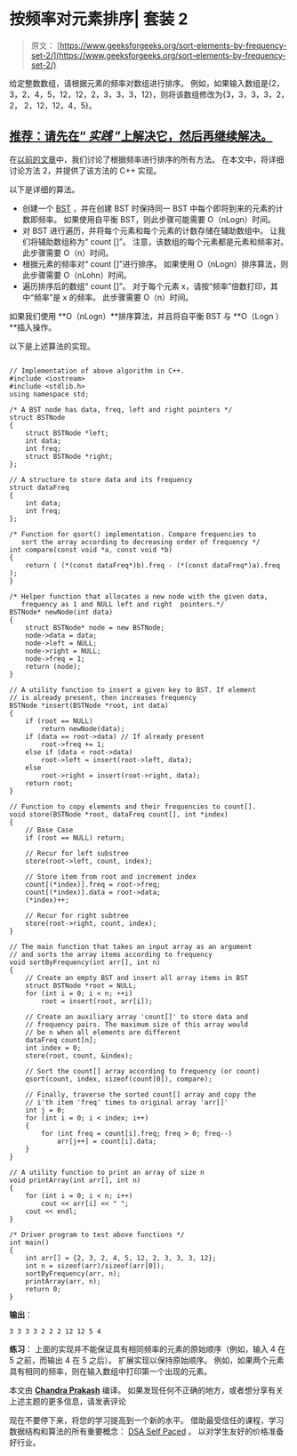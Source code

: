 # 按频率对元素排序| 套装 2

> 原文： [https://www.geeksforgeeks.org/sort-elements-by-frequency-set-2/](https://www.geeksforgeeks.org/sort-elements-by-frequency-set-2/)

给定整数数组，请根据元素的频率对数组进行排序。 例如，如果输入数组是{2，3，2，4，5，12，12，2，3，3，3，12}，则将该数组修改为{3，3，3，3，2，2， 2，12，12，4，5}。

## [推荐：请先在“ ***<u>实践</u>*** ”上解决它，然后再继续解决。](https://practice.geeksforgeeks.org/problems/sorting-elements-of-an-array-by-frequency/0)

在[以前的文章](https://www.geeksforgeeks.org/sort-elements-by-frequency/)中，我们讨论了根据频率进行排序的所有方法。 在本文中，将详细讨论方法 2，并提供了该方法的 C++ 实现。

以下是详细的算法。

*   创建一个 [BST](https://www.geeksforgeeks.org/binary-search-tree-set-1-search-and-insertion/) ，并在创建 BST 时保持同一 BST 中每个即将到来的元素的计数即频率。 如果使用自平衡 BST，则此步骤可能需要 O（nLogn）时间。
*   对 BST 进行遍历，并将每个元素和每个元素的计数存储在辅助数组中。 让我们将辅助数组称为“ count []”。 注意，该数组的每个元素都是元素和频率对。 此步骤需要 O（n）时间。
*   根据元素的频率对“ count []”进行排序。 如果使用 O（nLogn）排序算法，则此步骤需要 O（nLohn）时间。
*   遍历排序后的数组“ count []”。 对于每个元素 x，请按“频率”倍数打印，其中“频率”是 x 的频率。 此步骤需要 O（n）时间。

如果我们使用 **O（nLogn）**排序算法，并且将自平衡 BST 与 **O（Logn ）**插入操作。

以下是上述算法的实现。

```

// Implementation of above algorithm in C++. 
#include <iostream> 
#include <stdlib.h> 
using namespace std; 

/* A BST node has data, freq, left and right pointers */
struct BSTNode 
{ 
    struct BSTNode *left; 
    int data; 
    int freq; 
    struct BSTNode *right; 
}; 

// A structure to store data and its frequency 
struct dataFreq 
{ 
    int data; 
    int freq; 
}; 

/* Function for qsort() implementation. Compare frequencies to 
   sort the array according to decreasing order of frequency */
int compare(const void *a, const void *b) 
{ 
    return ( (*(const dataFreq*)b).freq - (*(const dataFreq*)a).freq ); 
} 

/* Helper function that allocates a new node with the given data, 
   frequency as 1 and NULL left and right  pointers.*/
BSTNode* newNode(int data) 
{ 
    struct BSTNode* node = new BSTNode; 
    node->data = data; 
    node->left = NULL; 
    node->right = NULL; 
    node->freq = 1; 
    return (node); 
} 

// A utility function to insert a given key to BST. If element 
// is already present, then increases frequency 
BSTNode *insert(BSTNode *root, int data) 
{ 
    if (root == NULL) 
        return newNode(data); 
    if (data == root->data) // If already present 
        root->freq += 1; 
    else if (data < root->data) 
        root->left = insert(root->left, data); 
    else
        root->right = insert(root->right, data); 
    return root; 
} 

// Function to copy elements and their frequencies to count[]. 
void store(BSTNode *root, dataFreq count[], int *index) 
{ 
    // Base Case 
    if (root == NULL) return; 

    // Recur for left substree 
    store(root->left, count, index); 

    // Store item from root and increment index 
    count[(*index)].freq = root->freq; 
    count[(*index)].data = root->data; 
    (*index)++; 

    // Recur for right subtree 
    store(root->right, count, index); 
} 

// The main function that takes an input array as an argument 
// and sorts the array items according to frequency 
void sortByFrequency(int arr[], int n) 
{ 
    // Create an empty BST and insert all array items in BST 
    struct BSTNode *root = NULL; 
    for (int i = 0; i < n; ++i) 
        root = insert(root, arr[i]); 

    // Create an auxiliary array 'count[]' to store data and 
    // frequency pairs. The maximum size of this array would 
    // be n when all elements are different 
    dataFreq count[n]; 
    int index = 0; 
    store(root, count, &index); 

    // Sort the count[] array according to frequency (or count) 
    qsort(count, index, sizeof(count[0]), compare); 

    // Finally, traverse the sorted count[] array and copy the 
    // i'th item 'freq' times to original array 'arr[]' 
    int j = 0; 
    for (int i = 0; i < index; i++) 
    { 
        for (int freq = count[i].freq; freq > 0; freq--) 
            arr[j++] = count[i].data; 
    } 
} 

// A utility function to print an array of size n 
void printArray(int arr[], int n) 
{ 
    for (int i = 0; i < n; i++) 
        cout << arr[i] << " "; 
    cout << endl; 
} 

/* Driver program to test above functions */
int main() 
{ 
    int arr[] = {2, 3, 2, 4, 5, 12, 2, 3, 3, 3, 12}; 
    int n = sizeof(arr)/sizeof(arr[0]); 
    sortByFrequency(arr, n); 
    printArray(arr, n); 
    return 0; 
} 

```

**输出**：

```
3 3 3 3 2 2 2 12 12 5 4
```

**练习**：
上面的实现并不能保证具有相同频率的元素的原始顺序（例如，输入 4 在 5 之前，而输出 4 在 5 之后）。 扩展实现以保持原始顺序。 例如，如果两个元素具有相同的频率，则在输入数组中打印第一个出现的元素。

本文由 **[Chandra Prakash](https://www.facebook.com/chandra.prakash.52643?fref=ts)** 编译。 如果发现任何不正确的地方，或者想分享有关上述主题的更多信息，请发表评论

现在不要停下来，将您的学习提高到一个新的水平。 借助最受信任的课程，学习数据结构和算法的所有重要概念： [DSA Self Paced](https://practice.geeksforgeeks.org/courses/dsa-self-paced?utm_source=geeksforgeeks&utm_medium=article&utm_campaign=gfg_article_dsa_content_bottom) 。 以对学生友好的价格准备好行业。